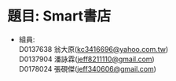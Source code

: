 # 題目: Smart書店
* 組員:  
   D0137638 翁大原(kc3416696@yahoo.com.tw)  
   D0137904 潘詠霖(jeff8211110@gmail.com)  
   D0178024 張硯傑(jeff340606@gmail.com)  
